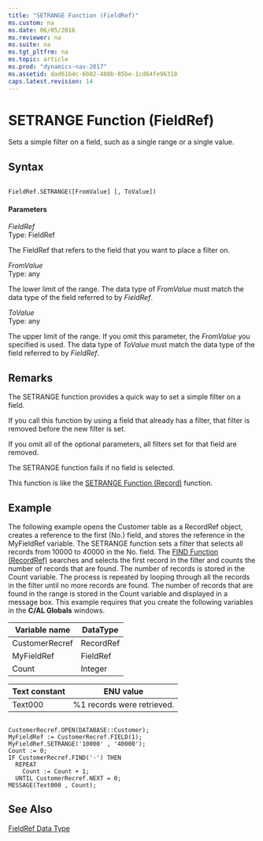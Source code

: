 ```yaml
---
title: "SETRANGE Function (FieldRef)"
ms.custom: na
ms.date: 06/05/2016
ms.reviewer: na
ms.suite: na
ms.tgt_pltfrm: na
ms.topic: article
ms.prod: "dynamics-nav-2017"
ms.assetid: dad61b4c-6b02-480b-85be-1cd64fe96318
caps.latest.revision: 14
---
```

# SETRANGE Function (FieldRef)
Sets a simple filter on a field, such as a single range or a single value.  
  
## Syntax  
  
```  
  
FieldRef.SETRANGE([FromValue] [, ToValue])  
```  
  
#### Parameters  
 *FieldRef*  
 Type: FieldRef  
  
 The FieldRef that refers to the field that you want to place a filter on.  
  
 *FromValue*  
 Type: any  
  
 The lower limit of the range. The data type of *FromValue* must match the data type of the field referred to by *FieldRef*.  
  
 *ToValue*  
 Type: any  
  
 The upper limit of the range. If you omit this parameter, the *FromValue* you specified is used. The data type of *ToValue* must match the data type of the field referred to by *FieldRef*.  
  
## Remarks  
 The SETRANGE function provides a quick way to set a simple filter on a field.  
  
 If you call this function by using a field that already has a filter, that filter is removed before the new filter is set.  
  
 If you omit all of the optional parameters, all filters set for that field are removed.  
  
 The SETRANGE function fails if no field is selected.  
  
 This function is like the [SETRANGE Function \(Record\)](SETRANGE-Function--Record-.md) function.  
  
## Example  
 The following example opens the Customer table as a RecordRef object, creates a reference to the first \(No.\) field, and stores the reference in the MyFieldRef variable. The SETRANGE function sets a filter that selects all records from 10000 to 40000 in the No. field. The [FIND Function \(RecordRef\)](FIND-Function--RecordRef-.md) searches and selects the first record in the filter and counts the number of records that are found. The number of records is stored in the Count variable. The process is repeated by looping through all the records in the filter until no more records are found. The number of records that are found in the range is stored in the Count variable and displayed in a message box. This example requires that you create the following variables in the **C/AL Globals** windows.  
  
|Variable name|DataType|  
|-------------------|--------------|  
|CustomerRecref|RecordRef|  
|MyFieldRef|FieldRef|  
|Count|Integer|  
  
|Text constant|ENU value|  
|-------------------|---------------|  
|Text000|%1 records were retrieved.|  
  
```  
  
CustomerRecref.OPEN(DATABASE::Customer);  
MyFieldRef := CustomerRecref.FIELD(1);  
MyFieldRef.SETRANGE('10000' , '40000');  
Count := 0;  
IF CustomerRecref.FIND('-') THEN  
  REPEAT  
    Count := Count + 1;  
  UNTIL CustomerRecref.NEXT = 0;  
MESSAGE(Text000 , Count);  
```  
  
## See Also  
 [FieldRef Data Type](FieldRef-Data-Type.md)